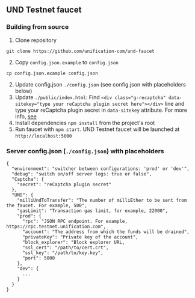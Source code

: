 ## UND Testnet faucet

### Building from source

1. Clone repository
  ```
  git clone https://github.com/unification-com/und-faucet
  ```
2. Copy `config.json.example` to `config.json`
  ```
  cp config.json.example config.json
  ```
2. Update config.json `./config.json` (see config.json with placeholders below)
3. Update `./public/index.html`: Find `<div class="g-recaptcha" data-sitekey="type your reCaptcha plugin secret here"></div>` line and type your reCaptcha plugin secret in `data-sitekey` attribute. For more info, [see](https://developers.google.com/recaptcha/docs/verify?hl=ru)
4. Install dependencies `npm install` from the project's root
5. Run faucet with `npm start`. UND Testnet faucet will be launched at `http://localhost:5000`

### Server config.json (`./config.json`) with placeholders
```
{
  "environment": "switcher between configurations: 'prod' or 'dev'",
  "debug": "switch on/off server logs: true or false",
  "Captcha": {
    "secret": "reCaptcha plugin secret"
  },
  "UND": {
    "milliUndToTransfer": "The number of milliEther to be sent from the faucet. For example, 500",
    "gasLimit": "Transaction gas limit, for example, 22000",
    "prod": {
      "rpc": "JSON RPC endpoint. For example, https://rpc.testnet.unification.com",
      "account": "The address from which the funds will be drained",
      "privateKey": "Private key of the account",
      "block_explorer": "Block explorer URL,
      "ssl_cert": "/path/to/cert.crt",
      "ssl_key": "/path/to/key.key",
      "port": 5000
    },
    "dev": {
      ...
    }
  }
}
